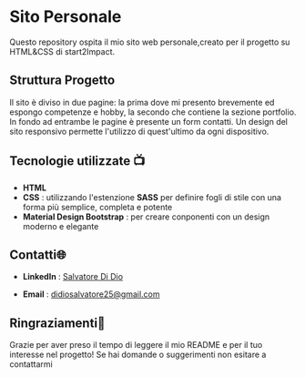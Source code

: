 # Sito Personale 

Questo repository ospita il mio sito web personale,creato per il progetto su HTML&CSS di start2Impact.<br>

## Struttura Progetto
Il sito è diviso in due pagine: la prima dove mi presento brevemente ed espongo competenze e hobby, la secondo che contiene la sezione portfolio. 
In fondo ad entrambe le pagine è presente un form contatti.
Un design del sito responsivo permette l'utilizzo di quest'ultimo da ogni dispositivo.


## Tecnologie utilizzate 📺

- **HTML**
- **CSS** : utilizzando l'estenzione **SASS** per definire fogli di stile con una forma più semplice, completa e potente
- **Material Design Bootstrap** : per creare conponenti con un design moderno e elegante


## Contatti🌐  

- **LinkedIn**  : [Salvatore Di Dio](https://www.linkedin.com/in/salvatore-di-dio-/)

- **Email**  : didiosalvatore25@gmail.com

## Ringraziamenti🙌 

Grazie per aver preso il tempo di leggere il mio README e per il tuo interesse nel progetto! Se hai domande o suggerimenti non esitare a contattarmi



  
